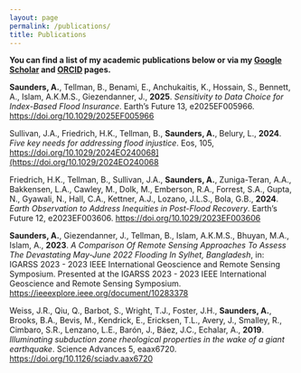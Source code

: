 ```yaml
---
layout: page
permalink: /publications/
title: Publications
---
```


**You can find a list of my academic publications below or via my [Google Scholar](https://scholar.google.com/citations?hl=en&user=nKfjqIAAAAAJ) and [ORCID](https://orcid.org/0009-0009-4490-6975) pages.**


**Saunders, A.**, Tellman, B., Benami, E., Anchukaitis, K., Hossain, S., Bennett, A., Islam, A.K.M.S., Giezendanner, J., **2025**. _Sensitivity to Data Choice for Index-Based Flood Insurance_. Earth’s Future 13, e2025EF005966. <https://doi.org/10.1029/2025EF005966>


Sullivan, J.A., Friedrich, H.K., Tellman, B., **Saunders, A.**, Belury, L., **2024**. _Five key needs for addressing flood injustice_. Eos, 105, <https://doi.org/10.1029/2024EO240068](https://doi.org/10.1029/2024EO240068>


Friedrich, H.K., Tellman, B., Sullivan, J.A., **Saunders, A.**, Zuniga-Teran, A.A., Bakkensen, L.A., Cawley, M., Dolk, M., Emberson, R.A., Forrest, S.A., Gupta, N., Gyawali, N., Hall, C.A., Kettner, A.J., Lozano, J.L.S., Bola, G.B., **2024**. _Earth Observation to Address Inequities in Post-Flood Recovery_. Earth’s Future 12, e2023EF003606. <https://doi.org/10.1029/2023EF003606>


**Saunders, A.**, Giezendanner, J., Tellman, B., Islam, A.K.M.S., Bhuyan, M.A., Islam, A., **2023**. _A Comparison Of Remote Sensing Approaches To Assess The Devastating May-June 2022 Flooding In Sylhet, Bangladesh_, in: IGARSS 2023 - 2023 IEEE International Geoscience and Remote Sensing Symposium. Presented at the IGARSS 2023 - 2023 IEEE International Geoscience and Remote Sensing Symposium. <https://ieeexplore.ieee.org/document/10283378>


Weiss, J.R., Qiu, Q., Barbot, S., Wright, T.J., Foster, J.H., **Saunders, A.**, Brooks, B.A., Bevis, M., Kendrick, E., Ericksen, T.L., Avery, J., Smalley, R., Cimbaro, S.R., Lenzano, L.E., Barón, J., Báez, J.C., Echalar, A., **2019**. _Illuminating subduction zone rheological properties in the wake of a giant earthquake_. Science Advances 5, eaax6720. <https://doi.org/10.1126/sciadv.aax6720>


